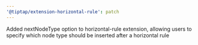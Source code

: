 ```yaml
---
'@tiptap/extension-horizontal-rule': patch
---
```


Added nextNodeType option to horizontal-rule extension, allowing users to specify which node type should be inserted after a horizontal rule
